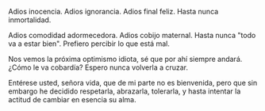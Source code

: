 Adios inocencia.
Adios ignorancia.
Adios final feliz.
Hasta nunca inmortalidad. 

Adios comodidad adormecedora.
Adios cobijo maternal.
Hasta nunca "todo va a estar bien".
Prefiero percibir lo que está mal.

Nos vemos la próxima optimismo idiota,
sé que por ahí siempre andará.
¿Cómo le va cobardía?
Espero nunca volverla a cruzar.

Entérese usted, señora vida,
que de mi parte no es bienvenida,
pero que sin embargo he decidido
respetarla, abrazarla, tolerarla,
y hasta intentar la actitud
de cambiar en esencia su alma.
